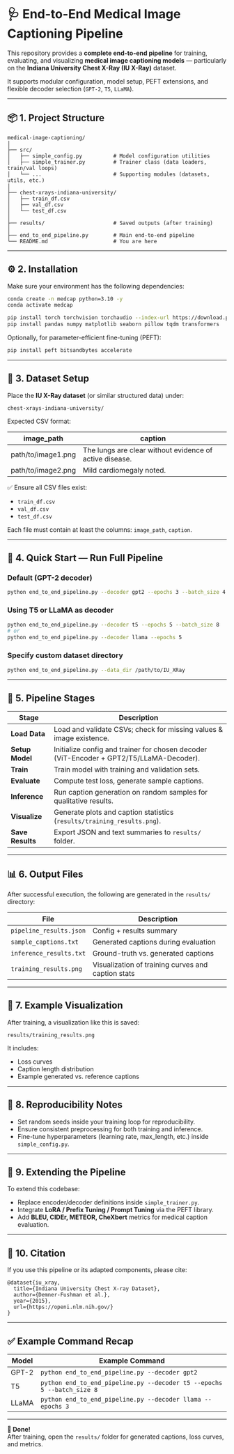 # 🩺 End-to-End Medical Image Captioning Pipeline

This repository provides a **complete end-to-end pipeline** for training, evaluating, and visualizing **medical image captioning models** — particularly on the **Indiana University Chest X-Ray (IU X-Ray)** dataset.

It supports modular configuration, model setup, PEFT extensions, and flexible decoder selection (`GPT-2`, `T5`, `LLaMA`).

---

## 📦 1. Project Structure

```
medical-image-captioning/
│
├── src/
│   ├── simple_config.py          # Model configuration utilities
│   ├── simple_trainer.py         # Trainer class (data loaders, train/val loops)
│   └── ...                       # Supporting modules (datasets, utils, etc.)
│
├── chest-xrays-indiana-university/
│   ├── train_df.csv
│   ├── val_df.csv
│   └── test_df.csv
│
├── results/                      # Saved outputs (after training)
│
├── end_to_end_pipeline.py        # Main end-to-end pipeline
└── README.md                     # You are here
```

---

## ⚙️ 2. Installation

Make sure your environment has the following dependencies:

```bash
conda create -n medcap python=3.10 -y
conda activate medcap

pip install torch torchvision torchaudio --index-url https://download.pytorch.org/whl/cu121  # (adjust CUDA version if needed)
pip install pandas numpy matplotlib seaborn pillow tqdm transformers
```

Optionally, for parameter-efficient fine-tuning (PEFT):

```bash
pip install peft bitsandbytes accelerate
```

---

## 📁 3. Dataset Setup

Place the **IU X-Ray dataset** (or similar structured data) under:

```
chest-xrays-indiana-university/
```

Expected CSV format:

| image_path | caption |
|-------------|----------|
| path/to/image1.png | The lungs are clear without evidence of active disease. |
| path/to/image2.png | Mild cardiomegaly noted. |

✅ Ensure all CSV files exist:
- `train_df.csv`
- `val_df.csv`
- `test_df.csv`

Each file must contain at least the columns: `image_path`, `caption`.

---

## 🚀 4. Quick Start — Run Full Pipeline

### Default (GPT-2 decoder)
```bash
python end_to_end_pipeline.py --decoder gpt2 --epochs 3 --batch_size 4
```

### Using T5 or LLaMA as decoder
```bash
python end_to_end_pipeline.py --decoder t5 --epochs 5 --batch_size 8
# or
python end_to_end_pipeline.py --decoder llama --epochs 5
```

### Specify custom dataset directory
```bash
python end_to_end_pipeline.py --data_dir /path/to/IU_XRay
```

---

## 🧠 5. Pipeline Stages

| Stage | Description |
|--------|--------------|
| **Load Data** | Load and validate CSVs; check for missing values & image existence. |
| **Setup Model** | Initialize config and trainer for chosen decoder (ViT-Encoder + GPT2/T5/LLaMA-Decoder). |
| **Train** | Train model with training and validation sets. |
| **Evaluate** | Compute test loss, generate sample captions. |
| **Inference** | Run caption generation on random samples for qualitative results. |
| **Visualize** | Generate plots and caption statistics (`results/training_results.png`). |
| **Save Results** | Export JSON and text summaries to `results/` folder. |

---

## 📊 6. Output Files

After successful execution, the following are generated in the `results/` directory:

| File | Description |
|-------|-------------|
| `pipeline_results.json` | Config + results summary |
| `sample_captions.txt` | Generated captions during evaluation |
| `inference_results.txt` | Ground-truth vs. generated captions |
| `training_results.png` | Visualization of training curves and caption stats |

---

## 🧩 7. Example Visualization

After training, a visualization like this is saved:
```
results/training_results.png
```
It includes:
- Loss curves  
- Caption length distribution  
- Example generated vs. reference captions  

---

## 🧪 8. Reproducibility Notes

- Set random seeds inside your training loop for reproducibility.
- Ensure consistent preprocessing for both training and inference.
- Fine-tune hyperparameters (learning rate, max_length, etc.) inside `simple_config.py`.

---

## 🧰 9. Extending the Pipeline

To extend this codebase:
- Replace encoder/decoder definitions inside `simple_trainer.py`.
- Integrate **LoRA / Prefix Tuning / Prompt Tuning** via the PEFT library.
- Add **BLEU, CIDEr, METEOR, CheXbert** metrics for medical caption evaluation.

---

## 🩻 10. Citation

If you use this pipeline or its adapted components, please cite:
```
@dataset{iu_xray,
  title={Indiana University Chest X-ray Dataset},
  author={Demner-Fushman et al.},
  year={2015},
  url={https://openi.nlm.nih.gov/}
}
```

---

## ✅ Example Command Recap

| Model | Example Command |
|--------|------------------|
| GPT-2 | `python end_to_end_pipeline.py --decoder gpt2` |
| T5 | `python end_to_end_pipeline.py --decoder t5 --epochs 5 --batch_size 8` |
| LLaMA | `python end_to_end_pipeline.py --decoder llama --epochs 3` |

---

**🎉 Done!**  
After training, open the `results/` folder for generated captions, loss curves, and metrics.
